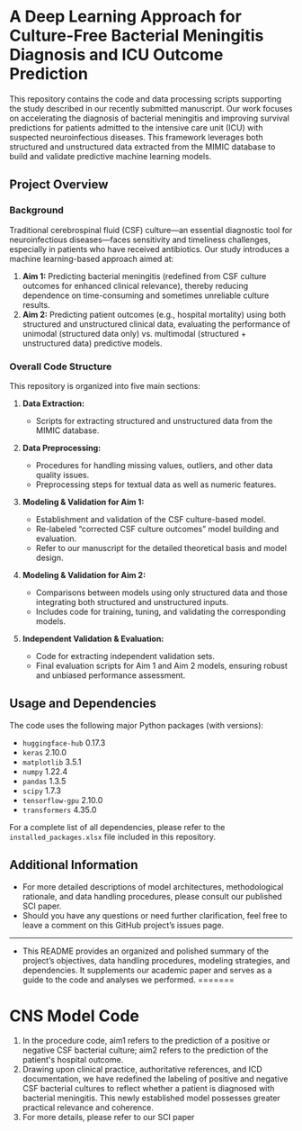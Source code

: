 # A Deep Learning Approach for Culture-Free Bacterial Meningitis Diagnosis and ICU Outcome Prediction

This repository contains the code and data processing scripts supporting the study described in our recently submitted manuscript. Our work focuses on accelerating the diagnosis of bacterial meningitis and improving survival predictions for patients admitted to the intensive care unit (ICU) with suspected neuroinfectious diseases. This framework leverages both structured and unstructured data extracted from the MIMIC database to build and validate predictive machine learning models.

## Project Overview

### Background  
Traditional cerebrospinal fluid (CSF) culture—an essential diagnostic tool for neuroinfectious diseases—faces sensitivity and timeliness challenges, especially in patients who have received antibiotics. Our study introduces a machine learning-based approach aimed at:  
1. **Aim 1:** Predicting bacterial meningitis (redefined from CSF culture outcomes for enhanced clinical relevance), thereby reducing dependence on time-consuming and sometimes unreliable culture results.  
2. **Aim 2:** Predicting patient outcomes (e.g., hospital mortality) using both structured and unstructured clinical data, evaluating the performance of unimodal (structured data only) vs. multimodal (structured + unstructured data) predictive models.

### Overall Code Structure  
This repository is organized into five main sections:

1. **Data Extraction:**  
   - Scripts for extracting structured and unstructured data from the MIMIC database.

2. **Data Preprocessing:**  
   - Procedures for handling missing values, outliers, and other data quality issues.  
   - Preprocessing steps for textual data as well as numeric features.

3. **Modeling & Validation for Aim 1:**  
   - Establishment and validation of the CSF culture-based model.  
   - Re-labeled “corrected CSF culture outcomes” model building and evaluation.  
   - Refer to our manuscript for the detailed theoretical basis and model design.

4. **Modeling & Validation for Aim 2:**  
   - Comparisons between models using only structured data and those integrating both structured and unstructured inputs.  
   - Includes code for training, tuning, and validating the corresponding models.

5. **Independent Validation & Evaluation:**  
   - Code for extracting independent validation sets.  
   - Final evaluation scripts for Aim 1 and Aim 2 models, ensuring robust and unbiased performance assessment.

## Usage and Dependencies

The code uses the following major Python packages (with versions):

- `huggingface-hub` 0.17.3  
- `keras` 2.10.0  
- `matplotlib` 3.5.1  
- `numpy` 1.22.4  
- `pandas` 1.3.5  
- `scipy` 1.7.3  
- `tensorflow-gpu` 2.10.0  
- `transformers` 4.35.0

For a complete list of all dependencies, please refer to the `installed_packages.xlsx` file included in this repository.

## Additional Information

- For more detailed descriptions of model architectures, methodological rationale, and data handling procedures, please consult our published SCI paper.
- Should you have any questions or need further clarification, feel free to leave a comment on this GitHub project’s issues page.

---

- This README provides an organized and polished summary of the project’s objectives, data handling procedures, modeling strategies, and dependencies. It supplements our academic paper and serves as a guide to the code and analyses we performed.
=======
# CNS Model Code
1. In the procedure code, aim1 refers to the prediction of a positive or negative CSF bacterial culture; aim2 refers to the prediction of the patient's hospital outcome.
2. Drawing upon clinical practice, authoritative references, and ICD documentation, we have redefined the labeling of positive and negative CSF bacterial cultures to reflect whether a patient is diagnosed with bacterial meningitis. This newly established model possesses greater practical relevance and coherence.
3. For more details, please refer to our SCI paper
